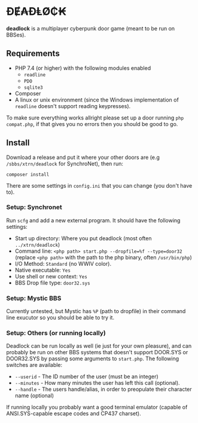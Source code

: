 # ĐɆ₳ĐⱠØ₵₭

__deadlock__ is a multiplayer cyberpunk door game (meant to be run on BBSes). 

## Requirements
- PHP 7.4 (or higher) with the following modules enabled
    - `readline`
    - `PDO`
    - `sqlite3`
- Composer
- A linux or unix environment (since the Windows implementation of `readline` doesn't support reading keypresses).

To make sure everything works allright please set up a door running `php compat.php`, if that gives you no errors then you should be good to go.

## Install
Download a release and put it where your other doors are (e.g `/sbbs/xtrn/deadlock` for SynchroNet), then run:

```
composer install
```

There are some settings in `config.ini` that you can change (you don't have to).

### Setup: Synchronet
Run `scfg` and add a new external program. It should have the following settings:
- Start up directory: Where you put deadlock (most often `../xtrn/deadlock`)
- Command line: `<php path> start.php --dropfile=%f --type=door32` (replace `<php path>` with the path to the php binary, often `/usr/bin/php`)
- I/O Method: `Standard` (no WWIV color).
- Native executable: `Yes`
- Use shell or new context: `Yes`
- BBS Drop file type: `door32.sys`

### Setup: Mystic BBS
Currently untested, but Mystic has `%P` (path to dropfile) in their command line exucutor so you should be able to try it.

### Setup: Others (or running locally)
Deadlock can be run locally as well (ie just for your own pleasure), and can probably be run on other BBS systems that doesn't support DOOR.SYS or DOOR32.SYS by passing some arguments to `start.php`. The following switches are available:

- `--userid` - The ID number of the user (must be an integer)
- `--minutes` - How many minutes the user has left this call (optional).
- `--handle` - The users handle/alias, in order to preopulate their character name (optional)

If running locally you probably want a good terminal emulator (capable of ANSI.SYS-capable escape codes and CP437 charset).